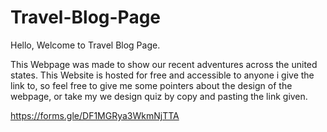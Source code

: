 # Travel-Blog-Page

Hello, Welcome to Travel Blog Page.

This Webpage was made to show our recent adventures across the united states. This Website is hosted for free and accessible to anyone i give the link to, so feel free to give me some pointers about the design of the webpage, or take my we design quiz by copy and pasting the link given. 

https://forms.gle/DF1MGRya3WkmNjTTA